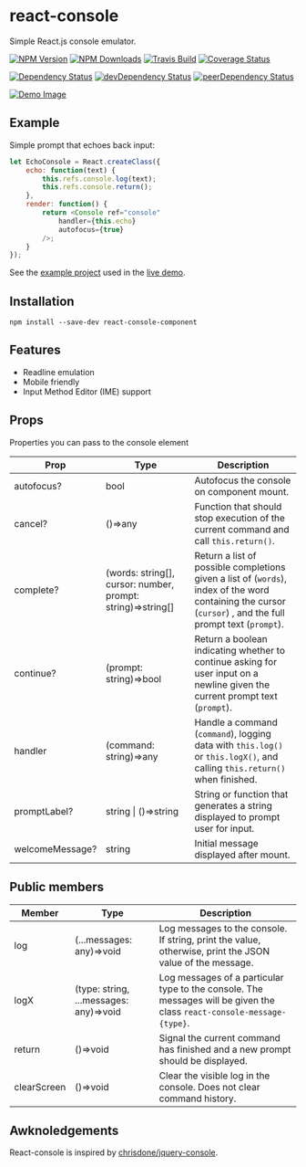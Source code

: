 # react-console

Simple React.js console emulator.

[![NPM Version][npm-image]][npm-url]
[![NPM Downloads][downloads-image]][npm-url]
[![Travis Build][travis-image]][travis-url]
[![Coverage Status][coveralls-image]][coveralls-url]

[![Dependency Status][david-image]][david-url]
[![devDependency Status][david-dev-image]][david-dev-url]
[![peerDependency Status][david-peer-image]][david-peer-url]

[![Demo Image][demo-image]][demo-url]

## Example

Simple prompt that echoes back input:

```javascript
let EchoConsole = React.createClass({
	echo: function(text) {
		this.refs.console.log(text);
		this.refs.console.return();
	},
	render: function() {
		return <Console ref="console"
			handler={this.echo}
			autofocus={true}
		/>;
	}
});
```

See the [example project](docs/example) used in the [live demo][demo-url].


## Installation

    npm install --save-dev react-console-component


## Features

* Readline emulation
* Mobile friendly
* Input Method Editor (IME) support


## Props

Properties you can pass to the console element

| Prop			| Type									| Description
| ----			| ----									| ----
| autofocus?		| bool								| Autofocus the console on component mount.
| cancel?		| ()=>any							| Function that should stop execution of the current command and call `this.return()`.
| complete?		| (words: string[], cursor: number, prompt: string)=>string[]	| Return a list of possible completions given a list of (`words`), index of the word containing the cursor (`cursor`) , and the full prompt text (`prompt`).
| continue?		| (prompt: string)=>bool					| Return a boolean indicating whether to continue asking for user input on a newline given the current prompt text (`prompt`).
| handler		| (command: string)=>any					| Handle a command (`command`), logging data with `this.log()` or `this.logX()`, and calling `this.return()` when finished.
| promptLabel?		| string \| ()=>string						| String or function that generates a string displayed to prompt user for input.
| welcomeMessage?	| string							| Initial message displayed after mount.


## Public members

| Member	| Type							| Description
| ----		| ----							| ----
| log		| (...messages: any)=>void			| Log messages to the console. If string, print the value, otherwise, print the JSON value of the message.
| logX		| (type: string, ...messages: any)=>void	| Log messages of a particular type to the console. The messages will be given the class `react-console-message-{type}`.
| return	| ()=>void					| Signal the current command has finished and a new prompt should be displayed.
| clearScreen	| ()=>void					| Clear the visible log in the console. Does not clear command history.


## Awknoledgements

React-console is inspired by [chrisdone/jquery-console](https://github.com/chrisdone/jquery-console).

[demo-image]: https://autochthe.github.io/react-console/images/example.svg
[demo-url]: https://autochthe.github.io/react-console/#react-console
[npm-image]: https://img.shields.io/npm/v/react-console-component.svg
[npm-url]: https://npmjs.org/package/react-console-component
[downloads-image]: https://img.shields.io/npm/dm/react-console-component.svg
[travis-image]: https://img.shields.io/travis/autochthe/react-console/master.svg
[travis-url]: https://travis-ci.org/autochthe/react-console
[coveralls-image]: https://coveralls.io/repos/github/autochthe/react-console/badge.svg?branch=master
[coveralls-url]: https://coveralls.io/github/autochthe/react-console?branch=master
[david-url]: https://david-dm.org/autochthe/react-console
[david-image]: https://david-dm.org/autochthe/react-console.svg
[david-dev-url]: https://david-dm.org/autochthe/react-console?type=dev
[david-dev-image]: https://david-dm.org/autochthe/react-console/dev-status.svg
[david-peer-url]: https://david-dm.org/autochthe/react-console?type=peer
[david-peer-image]: https://david-dm.org/autochthe/react-console/peer-status.svg
